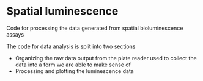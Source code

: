 # Spatial luminescence
Code for processing the data generated from spatial bioluminescence assays

The code for data analysis is split into two sections

* Organizing the raw data output from the plate reader used to collect the data into a form we are able to make sense of
* Processing and plotting the luminescence data


